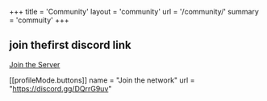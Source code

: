 +++
title = 'Community'
layout = 'community'
url = '/community/'
summary = 'commuity'
+++

## join thefirst discord link
[Join the Server](https://discord.gg/DQrrG9uv)

[[profileMode.buttons]]
name = "Join the network"
url = "https://discord.gg/DQrrG9uv"